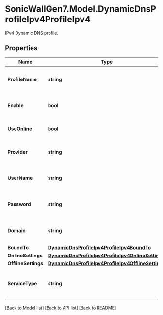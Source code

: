 # SonicWallGen7.Model.DynamicDnsProfileIpv4ProfileIpv4
IPv4 Dynamic DNS profile.

## Properties

Name | Type | Description | Notes
------------ | ------------- | ------------- | -------------
**ProfileName** | **string** | Edit a dynamic DNS profile name. | 
**Enable** | **bool** | Enable dynamic DNS profile. | [optional] 
**UseOnline** | **bool** | Enable use online settings. | [optional] 
**Provider** | **string** | Select dynamic DNS provider. | [optional] 
**UserName** | **string** | Set dynamic DNS user name. | [optional] 
**Password** | **string** | Set dynamic DNS password. | [optional] 
**Domain** | **string** | Set dynamic DNS domain. | [optional] 
**BoundTo** | [**DynamicDnsProfileIpv4ProfileIpv4BoundTo**](DynamicDnsProfileIpv4ProfileIpv4BoundTo.md) |  | [optional] 
**OnlineSettings** | [**DynamicDnsProfileIpv4ProfileIpv4OnlineSettings**](DynamicDnsProfileIpv4ProfileIpv4OnlineSettings.md) |  | [optional] 
**OfflineSettings** | [**DynamicDnsProfileIpv4ProfileIpv4OfflineSettings**](DynamicDnsProfileIpv4ProfileIpv4OfflineSettings.md) |  | [optional] 
**ServiceType** | **string** | Configure dynamic DNS service type. | [optional] 

[[Back to Model list]](../README.md#documentation-for-models) [[Back to API list]](../README.md#documentation-for-api-endpoints) [[Back to README]](../README.md)

